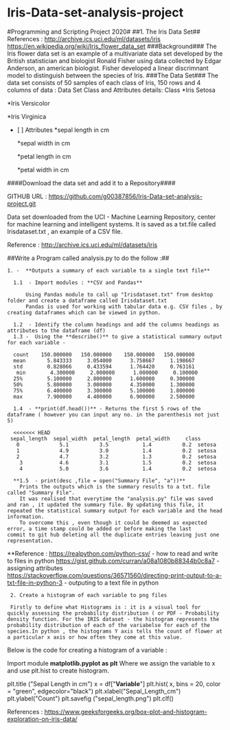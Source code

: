 # Iris-Data-set-analysis-project
#Programming and Scripting Project 2020#
##1. The Iris Data Set##
References :
http://archive.ics.uci.edu/ml/datasets/iris
https://en.wikipedia.org/wiki/Iris_flower_data_set
###Background###
The Iris flower data set is an example of a multivariate data set developed by the British statistician and biologist Ronald Fisher using data collected by Edgar Anderson, an american biologist.
Fisher developed a linear discrimnant model to distinguish between the species of Iris.
###The Data Set###
The data set consists of 50 samples of each class of Iris, 150 rows and 4 columns of data :
Data Set Class and Attributes details:
 Class
*Iris Setosa

*Iris Versicolor

*Iris Virginica

 - [
] Attributes
   *sepal length in cm
   
   *sepal width in cm
   
   *petal length in cm
   
   *petal width in cm

####Download the data set and add it to a Repository####

GITHUB URL : https://github.com/g00387856/Iris-Data-set-analysis-project.git

Data set downloaded from the UCI - Machine Learning Repository, center for machine learning and intelligent systems. It is saved as a txt.file called Irisdataset.txt , an example of a CSV file.

Reference : http://archive.ics.uci.edu/ml/datasets/iris 
            
            
##Write a Program called analysis.py to do the follow :## 
  
    1. -  **Outputs a summary of each variable to a single text file**
    
      1.1  - Import modules : **CSV and Pandas**
          
          Using Pandas module to call up "Irisdataset.txt" from desktop folder and create a dataframe called Irisdataset.txt 
          Pandas is used for working with tabular data e.g. CSV files , by creating dataframes which can be viewed in python. 
          
      1.2  - Identify the column headings and add the columns headings as attributes to the dataframe (df)
      1.3 -  Using the **describe()** to give a statistical summary output for each variable -
      
      count    150.000000   150.000000    150.000000   150.000000
      mean       5.843333     3.054000      3.758667     1.198667
      std        0.828066     0.433594      1.764420     0.763161
       min        4.300000     2.000000      1.000000     0.100000
      25%        5.100000     2.800000      1.600000     0.300000
      50%        5.800000     3.000000      4.350000     1.300000
      75%        6.400000     3.300000      5.100000     1.800000
      max        7.900000     4.400000      6.900000     2.500000
  
      1.4  - **print(df.head())** - Returns the first 5 rows of the dataframe ( however you can input any no. in the parenthesis not just              5)
      
      <<<<<<< HEAD
     sepal_length  sepal_width  petal_length  petal_width     class
       0             5.1          3.5           1.4          0.2  setosa
       1             4.9          3.0           1.4          0.2  setosa
       2             4.7          3.2           1.3          0.2  setosa
        3            4.6          3.1           1.5          0.2  setosa
        4            5.0          3.6           1.4          0.2  setosa
        
      **1.5  - print(desc ,file = open("Summary File", "a"))** 
        Prints the outputs which is the summary results to a txt. file called "Summary File". 
        It was realised that everytime the "analysis.py" file was saved and ran , it updated the summary file. By updating this file, it         repeated the statistical summary output for each variable and the head information. 
        To overcome this , even though it could be deemed as expected error, a time stamp could be added or before making the last        commit to git hub deleting all the duplicate entries leaving just one representation.
      
   **Reference :
                https://realpython.com/python-csv/ - how to read and write to files in python
                https://gist.github.com/curran/a08a1080b88344b0c8a7 - assigning attributes
                https://stackoverflow.com/questions/36571560/directing-print-output-to-a-txt-file-in-python-3 - outputing to a text file                 in python
      
     2. Create a histogram of each variable to png files
     
     Firstly to define what Histograms is : it is a visual tool for quickly assessing the probability distribution ( or PDF - Probability density function. For the IRIS dataset - the histogram represents the probability distribution of each of the variabelse for each of the species.In python , the histograms Y axis tells the count of flower at a particular x axis or how often they come at this value. 
Below is the code for creating a histogram of a variable :

Import module **matplotlib.pyplot as plt**
Where we assign the variable to x and use plt.hist to create histogram. 

plt.title ("Sepal Length in cm")
x = df["**Variable**"]
plt.hist( x, bins = 20, color = "green", edgecolor="black") 
plt.xlabel("Sepal_Length_cm") 
plt.ylabel("Count")
plt.savefig ("sepal_length.png")
plt.clf()
     
     
     
     
   References : https://www.geeksforgeeks.org/box-plot-and-histogram-exploration-on-iris-data/
    
    
